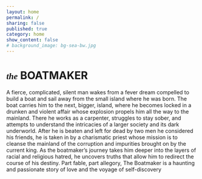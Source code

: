 ```yaml
---
layout: home
permalink: /
sharing: false
published: true
category: home
show_content: false
# background_image: bg-sea-bw.jpg
---
```


<h1 class="book-title"><small style="font-family:Georgia;"><em>the</em></small> BOATMAKER</h1>

A fierce, complicated, silent man wakes from a fever dream compelled to build a boat and sail away from the small island where he was born. The boat carries him to the next, bigger, island, where he becomes locked in a drunken and violent affair whose explosion propels him all the way to the mainland. There he works as a carpenter, struggles to stay sober, and attempts to understand the intricacies of a larger society and its dark underworld. After he is beaten and left for dead by two men he considered his friends, he is taken in by a charismatic priest whose mission is to cleanse the mainland of the corruption and impurities brought on by the current king. As the boatmaker’s journey takes him deeper into the layers of racial and religious hatred, he uncovers truths that allow him to redirect the course of his destiny. Part fable, part allegory, The Boatmaker is a haunting and passionate story of love and the voyage of self-discovery
